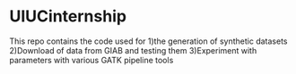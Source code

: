 # UIUCinternship
This repo contains the code used for 1)the generation of synthetic datasets 2)Download of data from GIAB and testing them 3)Experiment with parameters with various GATK pipeline tools
